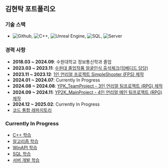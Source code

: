 ## 김현탁 포트폴리오

### **기술 스택**
- ![Github](https://img.shields.io/badge/-Github-24292f?logo=github&logoColor=white), ![C++](https://img.shields.io/badge/-C%2B%2B-00599C?logo=cplusplus&logoColor=white), ![Unreal Engine](https://img.shields.io/badge/-Unreal%20Engine-003D60?logo=unrealengine&logoColor=white), ![SQL](https://img.shields.io/badge/-SQL-00618A?logo=sqlite&logoColor=white), ![Server](https://img.shields.io/badge/-Server-000000?logo=ubuntu&logoColor=white)

### **경력 사항**
- **2018.03 ~ 2024.09**: 수원대학교 정보통신학과 졸업
- **2023.03 ~ 2023.11**: [수원대 졸업작품 얼굴인식 출석체크(임베디드 담당)](https://github.com/kht9544/FaceRecongnition)
- **2023.11 ~ 2023.12**: [1인 언리얼 프로젝트 SimpleShooter (FPS) 제작](https://github.com/kht9544/SimpleShooter)
- **2024.01 ~ 2024.07**: Currently In Progress
- **2024.08 ~ 2024.08**: [YPK_TeamProject - 3인 언리얼 팀프로젝트 (RPG) 제작](https://github.com/kht9544/YPK_TeamProject)
- **2024.09 ~ 2024.11**: [YP2K_MainProject - 4인 언리얼 메인 팀프로젝트 (RPG) 제작](https://github.com/kht9544/YP2K_MainProject)
- **2024.12 ~ 2025.02**: Currently In Progress
- [코드 통합 레파지토리](https://github.com/kht9544/2024.5.30Unreal_kht)

### **Currently In Progress**
- [C++ 학습](https://github.com/kht9544/Cplusplus_Study)
- [알고리즘 학습](https://github.com/kht9544/Algorithm)
- [WinAPI 학습](https://github.com/kht9544/WINAPI)
- [SQL 학습](https://github.com/kht9544/DataBase)
- [서버 개발 학습](https://github.com/kht9544/Server)
